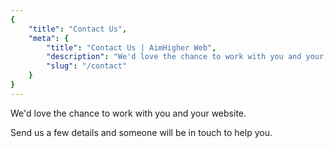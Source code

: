 ```yaml
---
{
	"title": "Contact Us",
	"meta": {
		"title": "Contact Us | AimHigher Web",
		"description": "We'd love the chance to work with you and your website. Send us a few details and someone will be in touch to help you.",
		"slug": "/contact"
	}
}
---
```

We'd love the chance to work with you and your website.

Send us a few details and someone will be in touch to help you.